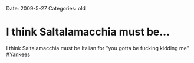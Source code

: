 Date: 2009-5-27
Categories: old

# I think Saltalamacchia must be...

I think Saltalamacchia must be Italian for "you gotta be fucking kidding me" #<a href="http://search.twitter.com/search?q=%23Yankees">Yankees</a>
